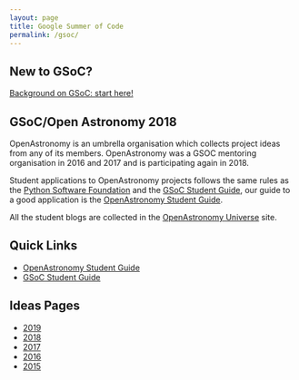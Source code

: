 ```yaml
---
layout: page
title: Google Summer of Code
permalink: /gsoc/
---
```


## New to GSoC?
 
[Background on GSoC: start here!](./background.html)

## GSoC/Open Astronomy 2018

OpenAstronomy is an umbrella organisation which collects project ideas
from any of its members. OpenAstronomy was a GSOC mentoring organisation in 2016 and 2017 and is participating again
in 2018. 

Student applications to OpenAstronomy projects follows the same
rules as the [Python Software Foundation] and the [GSoC Student Guide], our guide to a good application is the [OpenAstronomy Student Guide].

All the student blogs are collected in the [OpenAstronomy Universe] site.

## Quick Links

* [OpenAstronomy Student Guide]
* [GSoC Student Guide]

## Ideas Pages

* [2019](/gsoc/gsoc2019/)
* [2018](/gsoc/gsoc2018/)
* [2017](/gsoc/gsoc2017/)
* [2016](/gsoc/gsoc2016/ideas.html)
* [2015](/gsoc/gsoc2015/ideas.html)



[OpenAstronomy Student Guide]: /gsoc/student_guidelines.html
[Python Software Foundation]: https://wiki.python.org/moin/SummerOfCode/2016
[GSoC Student Guide]: https://google.github.io/gsocguides/student/
[OpenAstronomy Universe]: http://openastronomy.org/Universe_OA/
